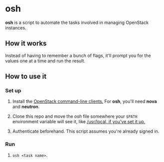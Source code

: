 osh
===

**osh** is a script to automate the tasks involved in managing OpenStack instances.


How it works
------------

Instead of having to remember a bunch of flags, it'll prompt you for the values one at a time and run the result.


How to use it
-------------

### Set up ###

1. Install the [OpenStack command-line clients.][1] For **osh**, you'll need **nova** and **neutron**.

2. Clone this repo and move the *osh* file somewhere your `$PATH` environment variable will see it, like [/usr/local, if you've set it up.][2]

3. Authenticate beforehand. This script assumes you're already signed in.

### Run ###

1. `osh <task name>`.


[1]: http://docs.openstack.org/user-guide/content/install_clients.html "Install the OpenStack command-line clients"
[2]: http://hivelogic.com/articles/using_usr_local "Hivelogic - Using /usr/local"
